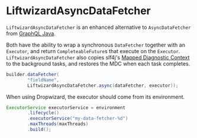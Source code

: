 # LiftwizardAsyncDataFetcher

`LiftwizardAsyncDataFetcher` is an enhanced alternative to `AsyncDataFetcher` from [GraphQL Java](https://www.graphql-java.com/).

Both have the ability to wrap a synchronous `DataFetcher` together with an `Executor`, and return `CompleteableFuture`s that execute on the `Executor`. `LiftwizardAsyncDataFetcher` also copies slf4j's [Mapped Diagnostic Context](http://www.slf4j.org/manual.html#mdc) to the background tasks, and restores the MDC when each task completes.

```java
builder.dataFetcher(
        "fieldName",
        LiftwizardAsyncDataFetcher.async(dataFetcher, executor));
```

When using Dropwizard, the executor should come from its environment.

```java
ExecutorService executorService = environment
        .lifecycle()
        .executorService("my-data-fetcher-%d")
        .maxThreads(maxThreads)
        .build();
```
